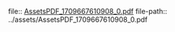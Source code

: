 file:: [AssetsPDF_1709667610908_0.pdf](../assets/AssetsPDF_1709667610908_0.pdf)
file-path:: ../assets/AssetsPDF_1709667610908_0.pdf
